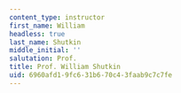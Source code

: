 ```yaml
---
content_type: instructor
first_name: William
headless: true
last_name: Shutkin
middle_initial: ''
salutation: Prof.
title: Prof. William Shutkin
uid: 6960afd1-9fc6-31b6-70c4-3faab9c7c7fe
---
```

